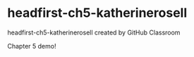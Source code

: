 # headfirst-ch5-katherinerosell
headfirst-ch5-katherinerosell created by GitHub Classroom

Chapter 5 demo!

